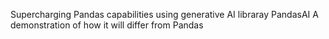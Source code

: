 Supercharging Pandas capabilities using generative AI libraray PandasAI
A demonstration of how it will differ from Pandas
